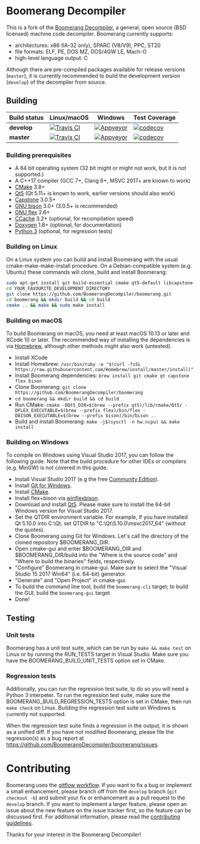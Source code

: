 # Boomerang Decompiler

This is a fork of the [Boomerang Decompiler](http://boomerang.sourceforge.net/), a general, open source (BSD licensed) machine code decompiler.
Boomerang currently supports:
 - architectures: x86 (IA-32 only), SPARC (V8/V9), PPC, ST20
 - file formats: ELF, PE, DOS MZ, DOS/4GW LE, Mach-O
 - high-level language output: C

Although there are pre-compiled packages available for release versions (`master`),
it is currently recommended to build the development version (`develop`) of the decompiler from source.


## Building

| **Build status** | Linux/macOS | Windows | Test Coverage |
|------------------|-------------|---------|---------------|
|    **develop**   | [![Travis CI](https://api.travis-ci.com/BoomerangDecompiler/boomerang.svg?branch=develop)](https://travis-ci.com/BoomerangDecompiler/boomerang/branches) | [![Appveyor](https://ci.appveyor.com/api/projects/status/pg2bw7kxse1t7cx8/branch/develop?svg=true)](https://ci.appveyor.com/project/ceeac/boomerang/branch/develop) | [![codecov](https://codecov.io/gh/BoomerangDecompiler/boomerang/branch/develop/graph/badge.svg)](https://codecov.io/gh/BoomerangDecompiler/boomerang/branch/develop) |
|    **master**    | [![Travis CI](https://api.travis-ci.com/BoomerangDecompiler/boomerang.svg?branch=master)](https://travis-ci.com/BoomerangDecompiler/boomerang/branches)  | [![Appveyor](https://ci.appveyor.com/api/projects/status/pg2bw7kxse1t7cx8/branch/master?svg=true)](https://ci.appveyor.com/project/ceeac/boomerang/branch/master)   | [![codecov](https://codecov.io/gh/BoomerangDecompiler/boomerang/branch/master/graph/badge.svg)](https://codecov.io/gh/BoomerangDecompiler/boomerang/branch/master)   |


### Building prerequisites

 - A 64 bit operating system (32 bit might or might not work, but it is not supported.)
 - A C++17 compiler (GCC 7+, Clang 6+, MSVC 2017+ are known to work)
 - [CMake](https://cmake.org/download/) 3.8+
 - [Qt5](https://www.qt.io/download-open-source/) (Qt 5.11+ is known to work, earlier versions should also work)
 - [Capstone](http://www.capstone-engine.org/) 3.0.5+
 - [GNU bison](https://www.gnu.org/software/bison/) 3.0+ (3.0.5+ is recommended)
 - [GNU flex](https://github.com/westes/flex) 2.6+
 - [CCache](https://ccache.samba.org/download.html) 3.2+ (optional, for recompilation speed)
 - [Doxygen](http://www.doxygen.nl/) 1.8+ (optional, for documentation)
 - [Python 3](https://www.python.org/downloads/) (optional, for regression tests)


### Building on Linux

On a Linux system you can build and install Boomerang with the usual cmake-make-make-install procedure.
On a Debian-compatible system (e.g. Ubuntu) these commands will clone, build and install Boomerang:

```bash
sudo apt-get install git build-essential cmake qt5-default libcapstone-dev flex bison
cd YOUR_FAVOURITE_DEVELOPMENT_DIRECTORY
git clone https://github.com/BoomerangDecompiler/boomerang.git
cd boomerang && mkdir build && cd build
cmake .. && make && sudo make install
```

### Building on macOS

To build Boomerang on macOS, you need at least macOS 10.13 or later and XCode 10 or later.
The recommended way of installing the dependencies is via [Homebrew](brew.sh), although other methods might also work (untested).

- Install XCode
- Install Homebrew: `/usr/bin/ruby -e "$(curl -fsSL https://raw.githubusercontent.com/Homebrew/install/master/install)"`
- Install Boomerang dependencies: `brew install git cmake qt capstone flex bison`
- Clone Boomerang: `git clone https://github.com/BoomerangDecompiler/boomerang`
- `cd boomerang && mkdir build && cd build`
- Run CMake: `cmake -DQt5_DIR=$(brew --prefix qt5)/lib/cmake/Qt5/ -DFLEX_EXECUTABLE=$(brew --prefix flex)/bin/flex -DBISON_EXECUTABLE=$(brew --prefix bison)/bin/bison ..`
- Build and install Boomerang: `make -j$(sysctl -n hw.ncpu) && make install`

### Building on Windows

To compile on Windows using Visual Studio 2017, you can follow the following guide. Note that the build procedure
for other IDEs or compilers (e.g. MinGW) is not covered in this guide.

- Install Visual Studio 2017 (e.g the free [Community Edition](https://visualstudio.microsoft.com/vs/community/)).
- Install [Git for Windows](https://github.com/git-for-windows/git/releases/latest).
- Install [CMake](https://cmake.org/download/).
- Install flex+bison via [winflexbison](https://github.com/lexxmark/winflexbison).
- Download and install [Qt5](https://www.qt.io/download-open-source/). Please make sure to install the 64-bit Windows version for Visual Studio 2017.
- Set the QTDIR environment variable. For example, if you have installed Qt 5.10.0 into C:\Qt, set QTDIR to "C:\Qt\5.10.0\msvc2017_64\" (without the quotes).
- Clone Boomerang using Git for Windows. Let's call the directory of the cloned repository $BOOMERANG_DIR.
- Open cmake-gui and enter $BOOMERANG_DIR and $BOOMERANG_DIR/build into the "Where is the source code" and "Where to build the binaries" fields, respectively.
- "Configure" Boomerang in cmake-gui. Make sure to select the "Visual Studio 15 2017 Win64" (i.e. 64-bit) generator.
- "Generate" and "Open Project" in cmake-gui.
- To build the command line tool, build the `boomerang-cli` target; to build the GUI, build the `boomerang-gui` target.
- Done!


## Testing

### Unit tests

Boomerang has a unit test suite, which can be run by `make && make test` on Linux or by running the RUN_TESTS target in Visual Studio.
Make sure you have the BOOMERANG_BUILD_UNIT_TESTS option set in CMake.


### Regression tests

Additionally, you can run the regression test suite, to do so you will need a Python 3 interpeter.
To run the regression test suite, make sure the BOOMERANG_BUILD_REGRESSION_TESTS option is set in CMake, then run `make check`
on Linux. Building the regression test suite on Windows is currently not supported.

When the regression test suite finds a regression in the output, it is shown as a unified diff.
If you have not modified Boomerang, please file the regression(s) as a bug report at https://github.com/BoomerangDecompiler/boomerang/issues.


# Contributing

Boomerang uses the [gitflow workflow](https://nvie.com/posts/a-successful-git-branching-model/). If you want to fix a bug or implement a small enhancement,
please branch off from the `develop` branch (`git checkout -b`) and submit your fix or enhancement as a pull request to the `develop` branch.
If you want to implement a larger feature, please open an issue about the new feature on the issue tracker first, so the feature can be discussed first.
For additional information, please read the [contributing guidelines](https://github.com/BoomerangDecompiler/boomerang/blob/develop/Contributing.md).

Thanks for your interest in the Boomerang Decompiler!
